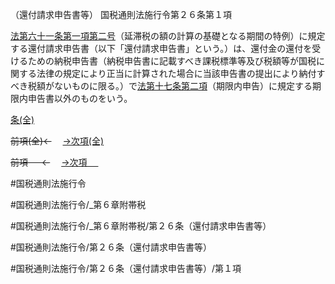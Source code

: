 （還付請求申告書等）
国税通則法施行令第２６条第１項

[法第六十一条第一項第二号](国税通則法＿＿＿＿＿第６１条第１項第２号)（延滞税の額の計算の基礎となる期間の特例）に規定する還付請求申告書（以下「還付請求申告書」という。）は、還付金の還付を受けるための納税申告書（納税申告書に記載すべき課税標準等及び税額等が国税に関する法律の規定により正当に計算された場合に当該申告書の提出により納付すべき税額がないものに限る。）で[法第十七条第二項](国税通則法＿＿＿＿＿第１７条第２項)（期限内申告）に規定する期限内申告書以外のものをいう。

[条(全)](国税通則法施行＿令＿第２６条_.md)

~~前項(全)←~~　  [→次項(全)](国税通則法施行＿令＿第２６条第２項_.md)

~~前項 　 ←~~　  [→次項 　 ](国税通則法施行＿令＿第２６条第２項.md)



#国税通則法施行令

#国税通則法施行令/_第６章附帯税

#国税通則法施行令/_第６章附帯税/第２６条（還付請求申告書等）

#国税通則法施行令/第２６条（還付請求申告書等）

#国税通則法施行令/第２６条（還付請求申告書等）/第１項

